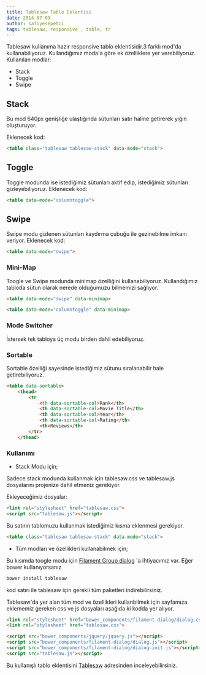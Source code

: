 ```yaml
---
title: Tablesaw Tablo Eklentisi
date: 2014-07-09
author: safiyesepetci
tags: tablesaw, responsive , table, tr
---
```


Tablesaw kullanıma hazır responsive tablo eklentisidir.3 farklı mod'da kullanabiliyoruz. Kullandığımız moda'a göre ek özelliklere yer verebiliyoruz.
Kullanılan modlar:

* Stack
* Toggle
* Swipe

## Stack

Bu mod  640px genişliğe ulaştığında sütunları satır haline getirerek yığın oluşturuyor.

Eklenecek kod:

```html
<table class="tablesaw tablesaw-stack" data-mode="stack">
```

## Toggle ##

Toggle modunda ise istediğimiz sütunları aktif edip, istediğimiz sütunları gizleyebiliyoruz.
Eklenecek kod:

```html
<table data-mode="columntoggle">
```

## Swipe

Swipe modu gizlenen sütunları kaydırma çubuğu ile gezinebilme imkanı veriyor.
Eklenecek kod:

```html
<table data-mode="swipe">
```
### Mini-Map

Toogle ve Swipe modunda minimap özelliğini kullanabiliyoruz. Kullandığımız tabloda sütun olarak nerede olduğumuzu bilmemizi sağlıyor.

```html
<table data-mode="swipe" data-minimap>
```

```html
<table data-mode="columntoggle" data-minimap>
```

### Mode Switcher

İstersek tek tabloya üç modu birden dahil edebiliyoruz.


### Sortable

Sortable özelliği sayesinde istediğimiz sütunu sıralanabilir hale getirebiliyoruz.

```html
<table data-sortable>
    <thead>
        <tr
            <th data-sortable-col>Rank</th>
            <th data-sortable-col>Movie Title</th>
            <th data-sortable-col>Year</th>
            <th data-sortable-col>Rating</th>
            <th>Reviews</th>
        </tr>
    </thead>
```

### Kullanımı

* Stack Modu için;

Sadece stack modunda kullanmak için tablesaw.css ve tablesaw.js dosyalarını projenize dahil etmeniz gerekiyor.

Ekleyeceğimiz dosyalar:

```html
<link rel="stylesheet" href="tablesaw.css">
<script src="tablesaw.js"></script>
```
Bu satırın tablomuzu kullanmak istediğimiz kısma eklenmesi gerekiyor.

```html
<table class="tablesaw tablesaw-stack" data-mode="stack">
```
* Tüm modları ve özellikleri kullanabilmek için;

Bu kısımda toogle modu için  [ Filament Group dialog](https://github.com/filamentgroup/dialog) 'a ihtiyacımız var. Eğer bower kullanıyorsanız

```bash
bower install tablesaw
```

kod satırı ile tablesaw için gerekli tüm paketleri indirebilirsiniz.

Tablesaw'da yer alan tüm mod ve özellikleri kullanbilmek için sayfamıza eklememiz gereken css ve js dosyaları aşağıda ki kodda yer alıyor.

```html
<link rel="stylesheet" href="bower_components/filament-dialog/dialog.css">
<link rel="stylesheet" href="tablesaw.css">

<script src="bower_components/jquery/jquery.js"></script>
<script src="bower_components/filament-dialog/dialog.js"></script>
<script src="bower_components/filament-dialog/dialog-init.js"></script>
<script src="tablesaw.js"></script>
```

Bu kullanışlı tablo eklentisini [Tablesaw](https://github.com/filamentgroup/tablesaw) adresinden inceleyebilirsiniz.




